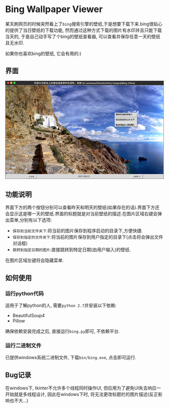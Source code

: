 # Bing Wallpaper Viewer
某天刷网页的时候突然看上了`bing`搜索引擎的壁纸,于是想要下载下来.bing很贴心的提供了当日壁纸的下载功能, 然而通过这种方式下载的图片有水印并且只能下载当天的, 于是自己动手写了个bing的壁纸查看器, 可以查看并保存任意一天的壁纸且无水印.

如果你也喜欢bing的壁纸, 它会有用的:)

## 界面
 ![bing_gui](./bing_gui.png)

## 功能说明

界面下方的两个按钮分别可以查看昨天和明天的壁纸(如果存在的话).界面下方还会显示这是哪一天的壁纸.界面的标题就是对当前壁纸的描述.在图片区域右键会弹出菜单,分别有以下选项:
- `保存到当前文件夹下`:将当前的图片保存到程序启动的目录下,方便快捷.
- `保存到指定的文件夹下`:将当前的图片保存到用户指定的目录下(点击将会弹出文件对话框)
- `跳转到指定日期的图片`:直接跳转到特定日期(由用户输入)的壁纸.

在图片区域左键将会隐藏菜单.

## 如何使用
### 运行python代码
适用于了解python的人, 需要`python 2.7`并安装以下依赖:
- BeautifulSoup4
- Pillow

确保依赖安装完成之后, 直接运行`bing.py`即可, 不依赖平台.

### 运行二进制文件
已提供windows系统二进制文件, 下载`bin/bing.exe`, 点击即可运行.

## Bug记录
在windows下, tkinter不允许多个线程同时操作UI, 但应用为了避免UI失去响应一开始就是多线程设计, 因此在windows下时, 将无法更改标题栏的图片描述(反正影响也不大...)
